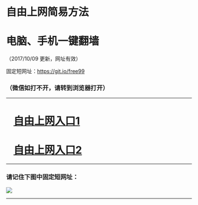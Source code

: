 ﻿# 自由上网简易方法

# 电脑、手机一键翻墙

（2017/10/09 更新，网址有效）

固定短网址：https://git.io/free99

### （微信如打不开，请转到浏览器打开）


***





# &nbsp;&nbsp; <a href="http://ft1376624620.fwq-tz-1001.info/fwqtz01.html?t=10090013751 " target="_blank">自由上网入口1</a>
# &nbsp;&nbsp; <a href="http://ft1373127581.fwq-tz-1002.info/fwqtz02.html?t=100900132317 " target="_blank">自由上网入口2</a>
***

### 请记住下图中固定短网址：

<img src="https://s3-us-west-2.amazonaws.com/fwq-1001/yjfq-20170905okok.png" /> 


***

